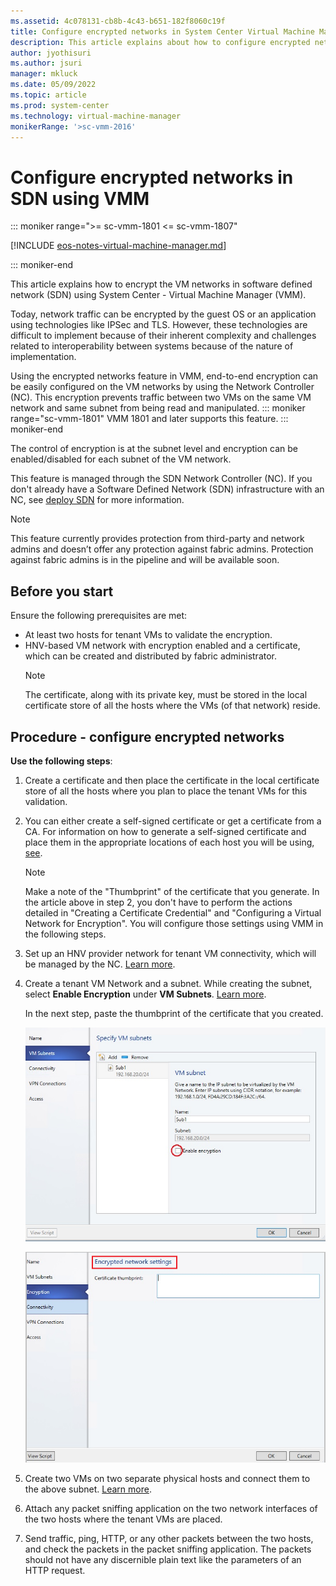 ```yaml
---
ms.assetid: 4c078131-cb8b-4c43-b651-182f8060c19f
title: Configure encrypted networks in System Center Virtual Machine Manager
description: This article explains about how to configure encrypted networks in SDN using VMM.
author: jyothisuri
ms.author: jsuri
manager: mkluck
ms.date: 05/09/2022
ms.topic: article
ms.prod: system-center
ms.technology: virtual-machine-manager
monikerRange: '>sc-vmm-2016'
---
```


# Configure encrypted networks in SDN using VMM

::: moniker range=">= sc-vmm-1801 <= sc-vmm-1807"

[!INCLUDE [eos-notes-virtual-machine-manager.md](../includes/eos-notes-virtual-machine-manager.md)]

::: moniker-end

This article explains how to encrypt the VM networks in software defined network (SDN) using  System Center  - Virtual Machine Manager (VMM).

Today, network traffic can be encrypted by the guest OS or an application using technologies like IPSec and TLS. However, these technologies are difficult to implement because of their inherent complexity and challenges related to interoperability between systems because of the nature of implementation.

Using the encrypted networks feature in VMM, end-to-end encryption can be easily configured on the VM networks by using the Network Controller (NC). This encryption prevents traffic between two VMs on the same VM network and same subnet from being read and manipulated.
::: moniker range="sc-vmm-1801"
 VMM 1801 and later supports this feature.
::: moniker-end

The control of encryption is at the subnet level and encryption can be enabled/disabled for each subnet of the VM network.

This feature is managed through the SDN Network Controller (NC). If you don't already have a Software Defined Network (SDN) infrastructure with an NC, see [deploy SDN](deploy-sdn.md) for more information.

> [!NOTE]
> This feature currently provides protection from third-party and network admins and doesn’t offer any protection against fabric admins. Protection against fabric admins is in the pipeline and will be available soon.

## Before you start

Ensure the following prerequisites are met:

- At least two hosts for tenant VMs to validate the encryption.
- HNV-based VM network with encryption enabled and a certificate, which can be created and distributed by fabric administrator. 
    > [!NOTE]
    > The certificate, along with its private key, must be stored in the local certificate store of all the hosts where the VMs (of that network) reside.

## Procedure - configure encrypted networks

**Use the following steps**:

1. Create a certificate and then place the certificate in the local certificate store of all the hosts where you plan to place the tenant VMs for this validation.

2. You can either create a self-signed certificate or get a certificate from a CA. For information on how to generate a self-signed certificate and place them in the appropriate locations of each host you will be using, [see](/windows-server/networking/sdn/vnet-encryption/sdn-config-vnet-encryption#step-1-create-the-encryption-certificate).

    > [!NOTE]
    > Make a note of the "Thumbprint" of the certificate that you generate.
    > In the article above in step 2, you don't have to perform the actions detailed in "Creating a Certificate Credential" and "Configuring a Virtual Network for Encryption". You will configure those settings using VMM in the following steps.

3. Set up an HNV provider network for tenant VM connectivity, which will be managed by the NC. [Learn more](sdn-controller.md#validate-the-deployment).
4. Create a tenant VM Network and a subnet. While creating the subnet, select **Enable Encryption** under **VM Subnets**. [Learn more](sdn-controller.md#validate-the-deployment).

    In the next step, paste the thumbprint of the certificate that you created.

    ![Screenshot of network encryption.](media/encrypt-networks/enable-encryption.png)

    ![Screenshot of encryption details.](media/encrypt-networks/details-encrypted-network.png)
5.	Create two VMs on two separate physical hosts and connect them to the above subnet. [Learn more](sdn-controller.md#validate-the-deployment).
6.	Attach any packet sniffing application on the two network interfaces of the two hosts where the tenant VMs are placed.
7.	Send traffic, ping, HTTP, or any other packets between the two hosts, and check the packets in the packet sniffing application. The packets should not have any discernible plain text like the parameters of an HTTP request.

